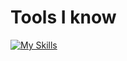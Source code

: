 # Tools I know 
[![My Skills](https://skillicons.dev/icons?i=kali,linux,windows,bash,powershell,py,raspberrypi,elasticsearch,grafana,aws,gcp,azure,discord,androidstudio,apple,gmail,gradle,cs,cpp,html,java,jenkins,kubernetes,debian,redhat,eclipse,git,github,mongodb,mysql,npm,opencv,r,unity,unreal,visualstudio,vscode,&perline=5)](https://skillicons.dev)
